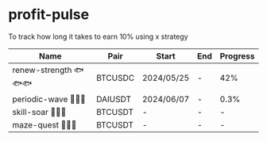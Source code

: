 # profit-pulse
To track how long it takes to earn 10% using x strategy

|Name|Pair|Start|End|Progress|
|----|----|----|----|----|
|renew-strength 🐟🐟🐟|BTCUSDC|2024/05/25|-|42%|
|periodic-wave 🌊🌊🌊|DAIUSDT|2024/06/07|-|0.3%|
|skill-soar 🦜🦜🦜|BTCUSDT|-|-|-|
|maze-quest 🐹🐹🐹|BTCUSDT|-|-|-|
